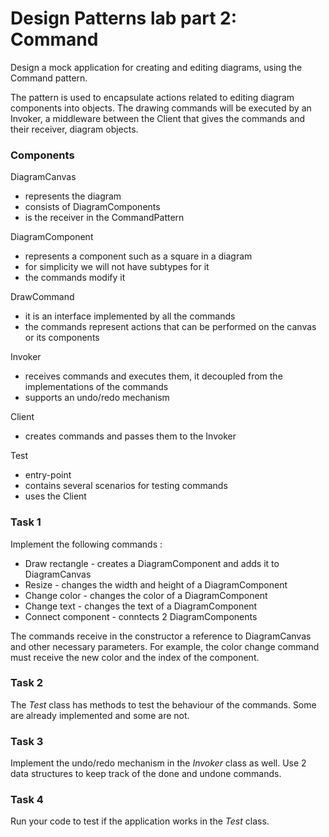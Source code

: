 # Design Patterns lab part 2: Command

Design a mock application for creating and editing diagrams, using the Command pattern.

The pattern is used to encapsulate actions related to editing diagram components into objects. The drawing commands
will be executed by an Invoker, a middleware between the Client that gives the commands and their receiver, diagram
objects.


### Components

DiagramCanvas
- represents the diagram
- consists of DiagramComponents
- is the receiver in the CommandPattern

DiagramComponent
- represents a component such as a square in a diagram
- for simplicity we will not have subtypes for it
- the commands modify it

DrawCommand
- it is an interface implemented by all the commands
- the commands represent actions that can be performed on the canvas or its components

Invoker
- receives commands and executes them, it decoupled from the implementations of the commands
- supports an undo/redo mechanism

Client
- creates commands and passes them to the Invoker

Test
- entry-point
- contains several scenarios for testing commands
- uses the Client


### Task 1

Implement the following commands :
* Draw rectangle - creates a DiagramComponent and adds it to DiagramCanvas
* Resize - changes the width and height of a DiagramComponent
* Change color - changes the color of a DiagramComponent
* Change text - changes the text of a DiagramComponent
* Connect component - conntects 2 DiagramComponents

The commands receive in the constructor a reference to DiagramCanvas and other necessary parameters.
For example, the color change command must receive the new color and the index of the component.

### Task 2 

The *Test* class has methods to test the behaviour of the commands. Some are already implemented and some are not.

### Task 3

Implement the undo/redo mechanism in the *Invoker* class as well.
Use 2 data structures to keep track of the done and undone commands.

### Task 4

Run your code to test if the application works in the *Test* class.
